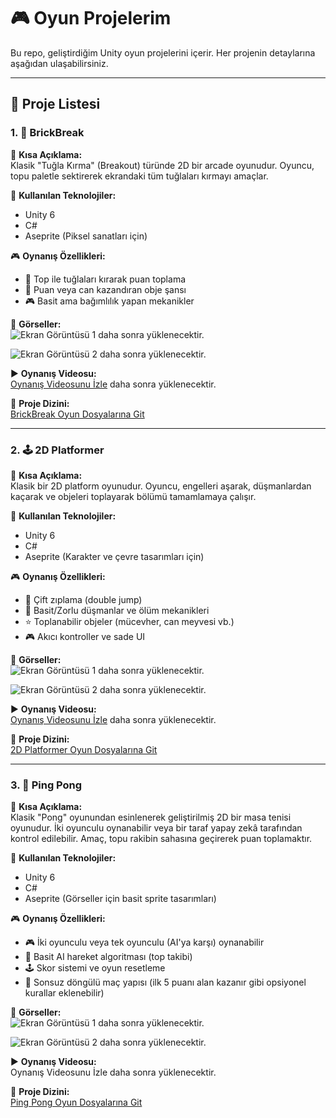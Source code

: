 # 🎮 Oyun Projelerim  
Bu repo, geliştirdiğim Unity oyun projelerini içerir. Her projenin detaylarına aşağıdan ulaşabilirsiniz.

---

## 📂 Proje Listesi

### 1. 🧱 BrickBreak  
📌 **Kısa Açıklama:**  
Klasik "Tuğla Kırma" (Breakout) türünde 2D bir arcade oyunudur. Oyuncu, topu paletle sektirerek ekrandaki tüm tuğlaları kırmayı amaçlar.

🔧 **Kullanılan Teknolojiler:**  
- Unity 6  
- C#  
- Aseprite (Piksel sanatları için)

🎮 **Oynanış Özellikleri:**  
- 🎯 Top ile tuğlaları kırarak puan toplama  
- 🧲 Puan veya can kazandıran obje şansı  
- 🎮 Basit ama bağımlılık yapan mekanikler

📸 **Görseller:**  
![Ekran Görüntüsü 1](gorseller/screenshot1.png)  daha sonra yüklenecektir.

![Ekran Görüntüsü 2](gorseller/screenshot2.png)  daha sonra yüklenecektir.

▶️ **Oynanış Videosu:**  
[Oynanış Videosunu İzle](https://youtu.be/...)   daha sonra yüklenecektir.

📂 **Proje Dizini:**  
[BrickBreak Oyun Dosyalarına Git](https://github.com/FarzetkiTR38/UNITY-2D-MINI-PROJECTS/tree/main/FBrickBreak)

---

### 2. 🕹️ 2D Platformer  
📌 **Kısa Açıklama:**  
Klasik bir 2D platform oyunudur. Oyuncu, engelleri aşarak, düşmanlardan kaçarak ve objeleri toplayarak bölümü tamamlamaya çalışır.

🔧 **Kullanılan Teknolojiler:**  
- Unity 6  
- C#  
- Aseprite (Karakter ve çevre tasarımları için)

🎮 **Oynanış Özellikleri:**  
- 🦘 Çift zıplama (double jump)  
- 🧟 Basit/Zorlu düşmanlar ve ölüm mekanikleri  
- ⭐ Toplanabilir objeler (mücevher, can meyvesi vb.)  
- 🎮 Akıcı kontroller ve sade UI

📸 **Görseller:**  
![Ekran Görüntüsü 1](gorseller/platformer1.png)  daha sonra yüklenecektir.

![Ekran Görüntüsü 2](gorseller/platformer2.png)  daha sonra yüklenecektir.

▶️ **Oynanış Videosu:**  
[Oynanış Videosunu İzle](https://youtu.be/...)   daha sonra yüklenecektir.

📂 **Proje Dizini:**  
[2D Platformer Oyun Dosyalarına Git](https://github.com/FarzetkiTR38/UNITY-2D-MINI-PROJECTS/tree/main/F2DPlatformGame)

---

### 3. 🏓 Ping Pong  
📌 **Kısa Açıklama:**  
Klasik "Pong" oyunundan esinlenerek geliştirilmiş 2D bir masa tenisi oyunudur. İki oyunculu oynanabilir veya bir taraf yapay zekâ tarafından kontrol edilebilir. Amaç, topu rakibin sahasına geçirerek puan toplamaktır.

🔧 **Kullanılan Teknolojiler:**

- Unity 6  
- C#  
- Aseprite (Görseller için basit sprite tasarımları)

🎮 **Oynanış Özellikleri:**

- 🎮 İki oyunculu veya tek oyunculu (AI'ya karşı) oynanabilir  
- 🧠 Basit AI hareket algoritması (top takibi)  
- 🕹️ Skor sistemi ve oyun resetleme  
- 🔄 Sonsuz döngülü maç yapısı (ilk 5 puanı alan kazanır gibi opsiyonel kurallar eklenebilir)

📸 **Görseller:**  
![Ekran Görüntüsü 1](gorseller/platformer1.png)  daha sonra yüklenecektir.

![Ekran Görüntüsü 2](gorseller/platformer2.png)  daha sonra yüklenecektir.

▶️ **Oynanış Videosu:**  
Oynanış Videosunu İzle daha sonra yüklenecektir.

📂 **Proje Dizini:**  
[Ping Pong Oyun Dosyalarına Git](#) <!-- Buraya GitHub klasör linkini eklemeyi unutma -->

